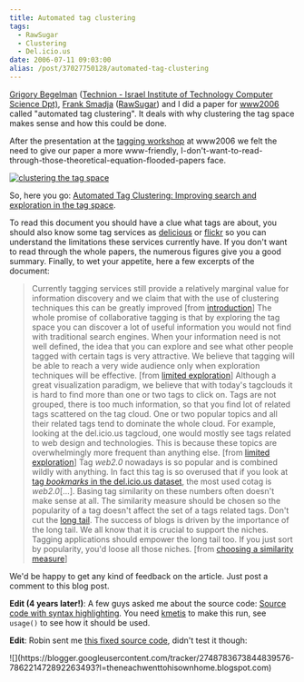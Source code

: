 ```yaml
---
title: Automated tag clustering
tags:
  - RawSugar
  - Clustering
  - Del.icio.us
date: 2006-07-11 09:03:00
alias: /post/37027750128/automated-tag-clustering
---
```


[Grigory Begelman](http://www.cs.technion.ac.il/%7Egbeg/) ([Technion - Israel Institute of Technology Computer Science Dpt)](http://www.cs.technion.ac.il/), [Frank Smadja](http://smadja.us/) ([RawSugar](http://www.rawsugar.com/)) and I did a paper for [www2006](http://www2006.org) called "automated tag clustering". It deals with why clustering the tag space makes sense and how this could be done.

After the presentation at the [tagging workshop](http://blog.rawsugar.com/wikka/wikka.php?wakka=HomePage) at www2006 we felt the need to give our paper a more www-friendly, I-don't-want-to-read-through-those-theoretical-equation-flooded-papers face.

[![clustering the tag space](http://i.imgur.com/40BW8.png "clustering the tag space")](http://tagging.pui.ch/automated_tag_clustering/#cluster)

So, here you go: [Automated Tag Clustering: Improving search and exploration in the tag space](http://tagging.pui.ch/automated_tag_clustering/).<!-- more -->

To read this document you should have a clue what tags are about, you should also know some tag services as [delicious](http://del.icio.us) or [flickr](http://www.flickr.com) so you can understand the limitations these services currently have. If you don't want to read through the whole papers, the numerous figures give you a good summary. Finally, to wet your appetite, here a few excerpts of the document:

> Currently tagging services still provide a relatively marginal value for information discovery and we claim that with the use of clustering techniques this can be greatly improved [from [introduction](http://tagging.pui.ch/automated_tag_clustering/#p_motivation)]
> The whole promise of collaborative tagging is that by exploring the tag space you can discover a lot of useful information you would not find with traditional search engines. When your information need is not well defined, the idea that you can explore and see what other people tagged with certain tags is very attractive. We believe that tagging will be able to reach a very wide audience only when exploration techniques will be effective. [from [limited exploration](http://tagging.pui.ch/automated_tag_clustering/#p_exploration)]
> Although a great visualization paradigm, we believe that with today's tagclouds it is hard to find more than one or two tags to click on. Tags are not grouped, there is too much information, so that you find lot of related tags scattered on the tag cloud. One or two popular topics and all their related tags tend to dominate the whole cloud. For example, looking at the del.icio.us tagcloud, one would mostly see tags related to web design and technologies. This is because these topics are overwhelmingly more frequent than anything else. [from [limited exploration](http://tagging.pui.ch/automated_tag_clustering/#p_exploration)]
> Tag _web2.0_ nowadays is so popular and is combined wildly with anything. In fact this tag is so overused that if you look at [tag _bookmarks_ in the del.icio.us dataset](http://del.icio.us/tag/bookmarks), the most used cotag is _web2.0_[&hellip;]. Basing tag similarity on these numbers often doesn't make sense at all. The similarity measure should be chosen so the popularity of a tag doesn't affect the set of a tags related tags. Don't cut the [long tail](http://en.wikipedia.org/wiki/Long_tail). The success of blogs is driven by the importance of the long tail. We all know that it is crucial to support the niches. Tagging applications should empower the long tail too. If you just sort by popularity, you'd loose all those niches. [from [choosing a similarity measure](http://tagging.pui.ch/automated_tag_clustering/#p_similarity)]

We'd be happy to get any kind of feedback on the article. Just post a comment to this blog post.

**Edit (4 years later!)**: A few guys asked me about the source code: [Source code with syntax highlighting](http://pastie.org/1098455).
You need [kmetis](http://people.sc.fsu.edu/~jburkardt/c_src/kmetis/kmetis.html) to make this run, see `usage()` to see how it should be used.

**Edit**: Robin sent me [this fixed source code](http://pastie.org/3549928), didn't test it though:

<div class="blogger-post-footer">![](https://blogger.googleusercontent.com/tracker/2748783673844839576-786221472892263493?l=theneachwenttohisownhome.blogspot.com)</div>